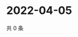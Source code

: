 # 2022-04-05

共 0 条

<!-- BEGIN WEIBO -->
<!-- 最后更新时间 Tue Apr 05 2022 16:16:03 GMT+0800 (China Standard Time) -->

<!-- END WEIBO -->
